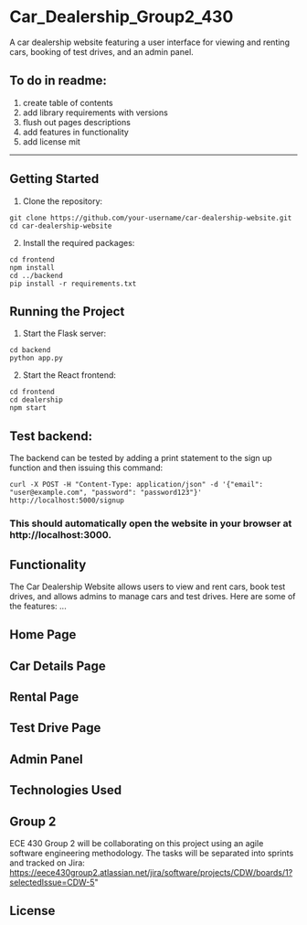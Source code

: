 # Car_Dealership_Group2_430

A car dealership website featuring a user interface for viewing and renting cars, booking of test drives, and an admin panel.

## To do in readme:

1. create table of contents
2. add library requirements with versions
3. flush out pages descriptions
4. add features in functionality
5. add license mit
<hr>

## Getting Started

1. Clone the repository:

```
git clone https://github.com/your-username/car-dealership-website.git
cd car-dealership-website
```

2. Install the required packages:

```
cd frontend
npm install
cd ../backend
pip install -r requirements.txt
```

## Running the Project

1. Start the Flask server:

```
cd backend
python app.py
```

2. Start the React frontend:

```
cd frontend
cd dealership
npm start
```

## Test backend:

The backend can be tested by adding a print statement to the sign up function and then issuing this command:

```
curl -X POST -H "Content-Type: application/json" -d '{"email": "user@example.com", "password": "password123"}' http://localhost:5000/signup

```

### This should automatically open the website in your browser at http://localhost:3000.

## Functionality

The Car Dealership Website allows users to view and rent cars, book test drives, and allows admins to manage cars and test drives. Here are some of the features: ...

## Home Page

## Car Details Page

## Rental Page

## Test Drive Page

## Admin Panel

## Technologies Used

## Group 2

ECE 430 Group 2 will be collaborating on this project using an agile software engineering methodology. The tasks will be separated into sprints and tracked on Jira: https://eece430group2.atlassian.net/jira/software/projects/CDW/boards/1?selectedIssue=CDW-5"

## License
